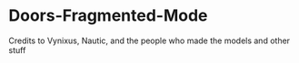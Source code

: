 # Doors-Fragmented-Mode
Credits to Vynixus, Nautic, and the people who made the models and other stuff
